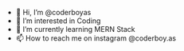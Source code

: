 - 👋 Hi, I’m @coderboyas
- 👀 I’m interested in Coding 
- 🌱 I’m currently learning MERN Stack
- 📫 How to reach me on instagram @coderboy.as
